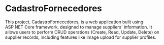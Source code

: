 # CadastroFornecedores
This project, CadastroFornecedores, is a web application built using ASP.NET Core framework, designed to manage suppliers' information. It allows users to perform CRUD operations (Create, Read, Update, Delete) on supplier records, including features like image upload for supplier profiles.
